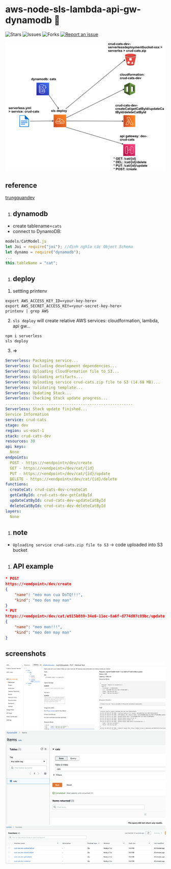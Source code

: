# aws-node-sls-lambda-api-gw-dynamodb 🐳

![Stars](https://img.shields.io/github/stars/tquangdo/aws-node-sls-lambda-api-gw-dynamodb?color=f05340)
![Issues](https://img.shields.io/github/issues/tquangdo/aws-node-sls-lambda-api-gw-dynamodb?color=f05340)
![Forks](https://img.shields.io/github/forks/tquangdo/aws-node-sls-lambda-api-gw-dynamodb?color=f05340)
[![Report an issue](https://img.shields.io/badge/Support-Issues-green)](https://github.com/tquangdo/aws-node-sls-lambda-api-gw-dynamodb/issues/new)

![overview](screenshots/overview.png)

## reference
[trungquandev](https://trungquandev.com/viet-mot-crud-api-su-dung-serverless-framework-dynamodb/)

1. ## dynamodb
  - create tablename=`cats`
  - connect to DynamoDB:
  ```js
  models/CatModel.js
  let Joi = require("joi"); //định nghĩa các Object Schema
  let dynamo = require("dynamodb");
  ...
  this.tableName = "cat";
  ```

1. ## deploy
  1) settting printenv
  ```shell
  export AWS_ACCESS_KEY_ID=<your-key-here>
  export AWS_SECRET_ACCESS_KEY=<your-secret-key-here>
  printenv | grep AWS
  ```
  2) `sls deploy` will create relative AWS services: cloudformation, lambda, api gw...
  ```shell
  npm i serverless
  sls deploy
  ```
  3) =>
  ```yml
  Serverless: Packaging service...
  Serverless: Excluding development dependencies...
  Serverless: Uploading CloudFormation file to S3...
  Serverless: Uploading artifacts...
  Serverless: Uploading service crud-cats.zip file to S3 (14.68 MB)...
  Serverless: Validating template...
  Serverless: Updating Stack...
  Serverless: Checking Stack update progress...
  ........................................................
  Serverless: Stack update finished...
  Service Information
  service: crud-cats
  stage: dev
  region: us-east-1
  stack: crud-cats-dev
  resources: 30
  api keys:
    None
  endpoints:
    POST - https://<endpoint>/dev/create
    GET - https://<endpoint>/dev/cat/{id}
    PUT - https://<endpoint>/dev/cat/{id}/update
    DELETE - https://<endpoint>/dev/cat/{id}/delete
  functions:
    createCat: crud-cats-dev-createCat
    getCatById: crud-cats-dev-getCatById
    updateCatById: crud-cats-dev-updateCatById
    deleteCatById: crud-cats-dev-deleteCatById
  layers:
    None
  ```

1. ## note
  - `Uploading service crud-cats.zip file to S3` -> code uploaded into S3 bucket

1. ## API example
  ```json
  * POST
  https://<endpoint>/dev/create
  {
      "name": "meo mun cua DoTQ!!!",
      "kind": "meo den may man"
  }
  * PUT
  https://<endpoint>/dev/cat/e915b880-34e6-11ec-8a6f-d774d07c09bc/update
  {
      "name": "meo mun!!!",
      "kind": "meo den may man"
  }
  ```

## screenshots
![apigw](screenshots/apigw.png)
![dynamodb](screenshots/dynamodb.png)
![lambda](screenshots/lambda.png)
